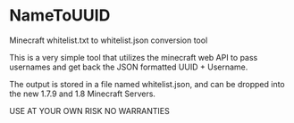 NameToUUID
==========

Minecraft whitelist.txt to whitelist.json conversion tool

This is a very simple tool that utilizes the minecraft web API to pass usernames and get back the JSON formatted UUID + Username.

The output is stored in a file named whitelist.json, and can be dropped into the new 1.7.9 and 1.8 Minecraft Servers.

USE AT YOUR OWN RISK
NO WARRANTIES
